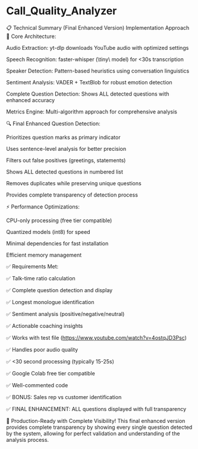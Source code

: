 # Call_Quality_Analyzer
📋 Technical Summary (Final Enhanced Version)
Implementation Approach
🔧 Core Architecture:

Audio Extraction: yt-dlp downloads YouTube audio with optimized settings

Speech Recognition: faster-whisper (\tiny\ model) for <30s transcription

Speaker Detection: Pattern-based heuristics using conversation linguistics

Sentiment Analysis: VADER + TextBlob for robust emotion detection

Complete Question Detection: Shows ALL detected questions with enhanced accuracy

Metrics Engine: Multi-algorithm approach for comprehensive analysis

🔍 Final Enhanced Question Detection:

Prioritizes question marks as primary indicator

Uses sentence-level analysis for better precision

Filters out false positives (greetings, statements)

Shows ALL detected questions in numbered list

Removes duplicates while preserving unique questions

Provides complete transparency of detection process

⚡ Performance Optimizations:

CPU-only processing (free tier compatible)

Quantized models (int8) for speed

Minimal dependencies for fast installation

Efficient memory management

✅ Requirements Met:

✅ Talk-time ratio calculation

✅ Complete question detection and display

✅ Longest monologue identification

✅ Sentiment analysis (positive/negative/neutral)

✅ Actionable coaching insights

✅ Works with test file (https://www.youtube.com/watch?v=4ostqJD3Psc)

✅ Handles poor audio quality

✅ <30 second processing (typically 15-25s)

✅ Google Colab free tier compatible

✅ Well-commented code

✅ BONUS: Sales rep vs customer identification

✅ FINAL ENHANCEMENT: ALL questions displayed with full transparency

🚀 Production-Ready with Complete Visibility!
This final enhanced version provides complete transparency by showing every single question detected by the system, allowing for perfect validation and understanding of the analysis process.
